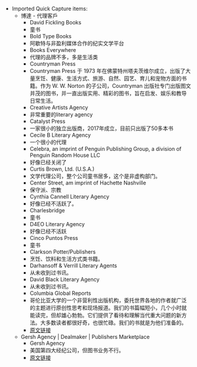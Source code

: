 - Imported Quick Capture items:
    - 博達 - 代理客戶
        - David Fickling Books
        - 童书
        - Bold Type Books
        - 阿歇特与非盈利媒体合作的纪实文学平台
        - Books Everywhere
        - 代理的品牌不多，多是生活类
        - Countryman Press
        - Countryman Press 于 1973 年在佛蒙特州塔夫茨维尔成立，出版了大量烹饪、健康、生活方式、旅游、自然、园艺、育儿和宠物方面的书籍。作为 W. W. Norton 的子公司，Countryman 出版社专门出版图文并茂的图书，并一直出版实用、精彩的图书，旨在启发、娱乐和教导日常生活。
        - Creative Artists Agency
        - 非常重要的literary agency
        - Catalyst Press
        - 一家很小的独立出版商，2017年成立，目前只出版了50多本书
        - Cecile B Literary Agency
        - 一个很小的代理
        - Celebra, an imprint of Penguin Publishing Group, a division of Penguin Random House LLC
        - 好像已经关闭了
        - Curtis Brown, Ltd. (U.S.A.)
        - 文学代理公司，整个公司童书居多，这个是非虚构部门。
        - Center Street, am imprint of Hachette Nashville
        - 保守派、宗教
        - Cynthia Cannell Literary Agency
        - 好像已经不活跃了。
        - Charlesbridge
        - 童书
        - D4EO Literary Agency
        - 好像已经不活跃
        - Cinco Puntos Press
        - 童书
        - Clarkson Potter/Publishers
        - 烹饪、饮料和生活方式类书籍。
        - Darhansoff & Verrill Literary Agents
        - 从未收到过书讯。
        - David Black Literary Agency
        - 从未收到过书讯。
        - Columbia Global Reports
        - 哥伦比亚大学的一个非营利性出版机构，委托世界各地的作者就广泛的主题进行原创性思考和现场报道。我们的书篇幅短小，几个小时就能读完，但却雄心勃勃。它们提供了看待和理解当代重大问题的新方法。大多数读者都很好奇，也很忙碌。我们的书就是为他们准备的。
        - [原文链接](https://www.bardonchinese.com/client)
    - Gersh Agency | Dealmaker | Publishers Marketplace
        - Gersh Agency
        - 美国第四大经纪公司，但图书业务不行。
        - [原文链接](https://www.publishersmarketplace.com/dealmakers/detail.cgi?id=5095)
